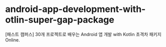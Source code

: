 # android-app-development-with-otlin-super-gap-package
[패스트 캠퍼스] 30개 프로젝트로 배우는 Android 앱 개발 with Kotlin 초격차 패키지 Online.  

